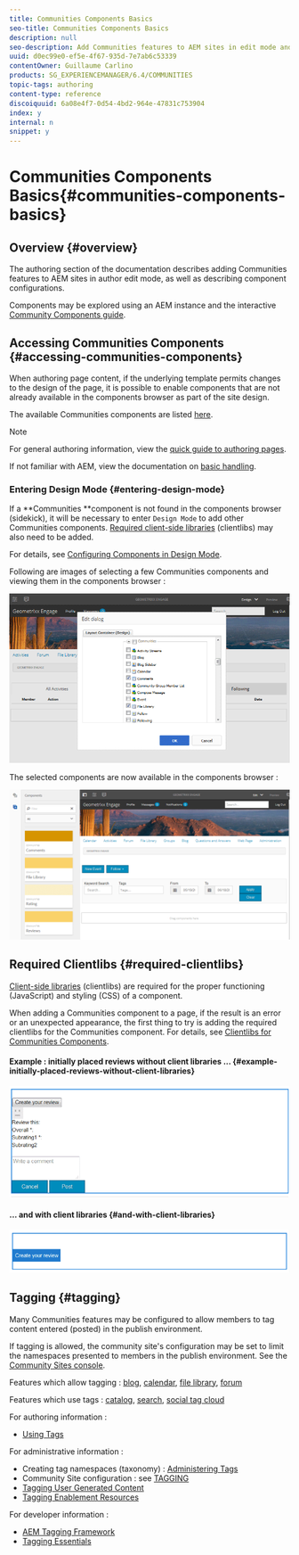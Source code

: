 ```yaml
---
title: Communities Components Basics
seo-title: Communities Components Basics
description: null
seo-description: Add Communities features to AEM sites in edit mode and configure components
uuid: d0ec99e0-ef5e-4f67-935d-7e7ab6c53339
contentOwner: Guillaume Carlino
products: SG_EXPERIENCEMANAGER/6.4/COMMUNITIES
topic-tags: authoring
content-type: reference
discoiquuid: 6a08e4f7-0d54-4bd2-964e-47831c753904
index: y
internal: n
snippet: y
---
```


# Communities Components Basics{#communities-components-basics}

## Overview {#overview}

The authoring section of the documentation describes adding Communities features to AEM sites in author edit mode, as well as describing component configurations.

Components may be explored using an AEM instance and the interactive [Community Components guide](../../communities/using/components-guide.md).

## Accessing Communities Components {#accessing-communities-components}

When authoring page content, if the underlying template permits changes to the design of the page, it is possible to enable components that are not already available in the components browser as part of the site design.

The available Communities components are listed [here](../../communities/using/author-communities.md#availablecommunitiescomponents).

>[!NOTE]
>
>For general authoring information, view the [quick guide to authoring pages](../../sites/authoring/using/qg-page-authoring.md).
>
>If not familiar with AEM, view the documentation on [basic handling](../../sites/authoring/using/basic-handling.md).

### Entering Design Mode {#entering-design-mode}

If a **Communities **component is not found in the components browser (sidekick), it will be necessary to enter `Design Mode` to add other Communities components. [Required client-side libraries](#requiredclientlibs) (clientlibs) may also need to be added.

For details, see [Configuring Components in Design Mode](../../sites/authoring/using/default-components-designmode.md).

Following are images of selecting a few Communities components and viewing them in the components browser :

![](assets/chlimage_1-436.png)

The selected components are now available in the components browser :

![](assets/chlimage_1-437.png)

## Required Clientlibs {#required-clientlibs}

[Client-side libraries](../../sites/developing/using/clientlibs.md) (clientlibs) are required for the proper functioning (JavaScript) and styling (CSS) of a component.

When adding a Communities component to a page, if the result is an error or an unexpected appearance, the first thing to try is adding the required clientlibs for the Communities component. For details, see [Clientlibs for Communities Components](../../communities/using/clientlibs.md).

#### Example : initially placed reviews without client libraries ... {#example-initially-placed-reviews-without-client-libraries}

![](assets/chlimage_1-438.png)

#### ... and with client libraries {#and-with-client-libraries}

![](assets/chlimage_1-439.png)

## Tagging {#tagging}

Many Communities features may be configured to allow members to tag content entered (posted) in the publish environment.

If tagging is allowed, the community site's configuration may be set to limit the namespaces presented to members in the publish environment. See the [Community Sites console](../../communities/using/sites-console.md#tagging).

Features which allow tagging : [blog](../../communities/using/blog-feature.md), [calendar](../../communities/using/calendar.md), [file library](../../communities/using/file-library.md), [forum](../../communities/using/forum.md)

Features which use tags : [catalog](../../communities/using/catalog.md), [search](../../communities/using/search.md), [social tag cloud](../../communities/using/tagcloud.md)

For authoring information :

* [Using Tags](../../sites/authoring/using/tags.md)

For administrative information :

* Creating tag namespaces (taxonomy) : [Administering Tags](../../sites/administering/using/tags.md)
* Community Site configuration : see [TAGGING](../../communities/using/sites-console.md#tagging)
* [Tagging User Generated Content](../../sites/authoring/using/tags.md)
* [Tagging Enablement Resources](../../communities/using/tag-resources.md)

For developer information :

* [AEM Tagging Framework](../../sites/developing/using/framework.md)
* [Tagging Essentials](../../communities/using/tag.md)

